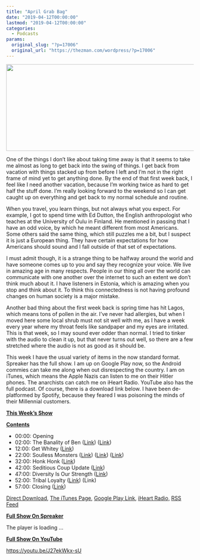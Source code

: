 ```yaml
---
title: "April Grab Bag"
date: "2019-04-12T00:00:00"
lastmod: "2019-04-12T00:00:00"
categories:
  - Podcasts
params:
  original_slug: "?p=17006"
  original_url: "https://thezman.com/wordpress/?p=17006"
---
```


[<img
src="http://thezman.com/wordpress/wp-content/uploads/2018/01/Power-Hour.png"
decoding="async" width="600" height="233" />](http://thezman.com/wordpress/wp-content/uploads/2018/01/Power-Hour.png)

One of the things I don’t like about taking time away is that it seems
to take me almost as long to get back into the swing of things. I get
back from vacation with things stacked up from before I left and I’m not
in the right frame of mind yet to get anything done. By the end of that
first week back, I feel like I need another vacation, because I’m
working twice as hard to get half the stuff done. I’m really looking
forward to the weekend so I can get caught up on everything and get back
to my normal schedule and routine.

When you travel, you learn things, but not always what you expect. For
example, I got to spend time with Ed Dutton, the English anthropologist
who teaches at the University of Oulu in Finland. He mentioned in
passing that I have an odd voice, by which he meant different from most
Americans. Some others said the same thing, which still puzzles me a
bit, but I suspect it is just a European thing. They have certain
expectations for how Americans should sound and I fall outside of that
set of expectations.

I must admit though, it is a strange thing to be halfway around the
world and have someone comes up to you and say they recognize your
voice. We live in amazing age in many respects. People in our thing all
over the world can communicate with one another over the internet to
such an extent we don’t think much about it. I have listeners in
Estonia, which is amazing when you stop and think about it. To think
this connectedness is not having profound changes on human society is a
major mistake.

Another bad thing about the first week back is spring time has hit
Lagos, which means tons of pollen in the air. I’ve never had allergies,
but when I moved here some local shrub must not sit well with me, as I
have a week every year where my throat feels like sandpaper and my eyes
are irritated. This is that week, so I may sound ever odder than normal.
I tried to tinker with the audio to clean it up, but that never turns
out well, so there are a few stretched where the audio is not as good as
it should be.

This week I have the usual variety of items in the now standard format.
Spreaker has the full show. I am up on Google Play now, so the Android
commies can take me along when out disrespecting the country. I am on
iTunes, which means the Apple Nazis can listen to me on their Hitler
phones. The anarchists can catch me on iHeart Radio. YouTube also has
the full podcast. Of course, there is a download link below. I have been
de-platformed by Spotify, because they feared I was poisoning the minds
of their Millennial customers.

**<u>This Week’s Show</u>**

**<u>Contents</u>**

-   00:00: Opening
-   02:00: The Banality of Ben (<a
    href="https://www.dailywire.com/news/45680/ben-shapiro-heres-why-west-has-been-so-successful-daily-wire"
    rel="noopener noreferrer" target="_blank">Link</a>)
    (<a href="https://en.wikipedia.org/wiki/Judeo-Christian"
    rel="noopener noreferrer" target="_blank">Link</a>)
-   12:00: Get Whitey (<a
    href="https://www.washingtonpost.com/nation/2019/04/08/our-country-is-full-trumps-declaration-carries-far-right-echoes-that-go-back-nazi-era/"
    rel="noopener noreferrer" target="_blank">Link</a>)
-   22:00: Soulless Monsters (<a
    href="https://www.nytimes.com/2019/04/07/opinion/kirstjen-nielsen-border-security-trump.html"
    rel="noopener noreferrer" target="_blank">Link</a>) (<a
    href="https://www.nytimes.com/2019/04/08/opinion/kirstjen-nielsen-family-separation-trump.html"
    rel="noopener noreferrer" target="_blank">Link</a>) (<a
    href="https://www.nytimes.com/2018/10/29/opinion/stacey-abrams-georgia-governor-election-brian-kemp.html"
    rel="noopener noreferrer" target="_blank">Link</a>)
-   32:00: Honk Honk (<a
    href="https://reason.com/blog/2019/04/10/could-justin-amash-cost-trump-michigan"
    rel="noopener noreferrer" target="_blank">Link</a>)
-   42:00: Seditious Coup Update
    (<a href="https://theconservativetreehouse.com/page/2/"
    rel="noopener noreferrer" target="_blank">Link</a>)
-   47:00: Diversity Is Our Strength (<a
    href="https://www.today.com/money/these-are-20-best-us-cities-live-t151754"
    rel="noopener noreferrer" target="_blank">Link</a>)
-   52:00: Tribal Loyalty
    (<a href="https://www.commentarymagazine.com/articles/licensed-to-ilhan/"
    rel="noopener noreferrer" target="_blank">Link</a>) (Link)
-   57:00: Closing (<a
    href="https://www.nbcnews.com/feature/nbc-out/man-maga-hat-arrested-after-bizarre-san-francisco-sword-attack-n992151?cid=sm_npd_nn_tw_ma"
    rel="noopener noreferrer" target="_blank">Link</a>)

<a href="https://api.spreaker.com/v2/episodes/17610114/download.mp3"
rel="noopener noreferrer" target="_blank">Direct Download</a>, <a
href="https://itunes.apple.com/us/podcast/the-z-blog-power-hour/id1262799640?mt=2"
rel="noopener noreferrer" target="_blank">The iTunes Page</a>, <a
href="https://playmusic.app.goo.gl/?ibi=com.google.PlayMusic&amp;isi=691797987&amp;ius=googleplaymusic&amp;link=https://play.google.com/music/m/Ign2aae4ofqi7ih4zik5ipqtv3y?t%3DThe_Z_Blog_Power_Hour%26pcampaignid%3DMKT-na-all-co-pr-mu-pod-16"
rel="noopener noreferrer" target="_blank">Google Play Link</a>, <a href="https://www.iheart.com/podcast/the-z-blog-power-hour-29246491/"
rel="noopener noreferrer" target="_blank">iHeart Radio,</a>
<a href="https://www.spreaker.com/show/2589657/episodes/feed"
rel="noopener noreferrer" target="_blank">RSS Feed</a>

**<u>Full Show On Spreaker</u>**

The player is loading ...

<span class="widget_spinner dark"></span>

**<u>Full Show On YouTube</u>**

https://youtu.be/J27ekWkx-sU
